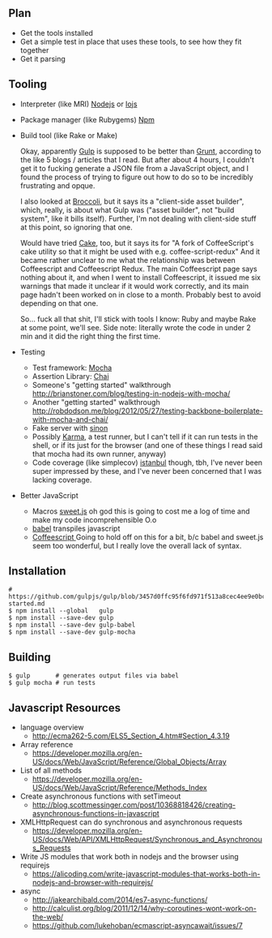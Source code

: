 Plan
----

* Get the tools installed
* Get a simple test in place that uses these tools, to see how they fit together
* Get it parsing

Tooling
-------

* Interpreter (like MRI) [Nodejs](https://nodejs.org/) or [Iojs](https://iojs.org/en/index.html)
* Package manager (like Rubygems) [Npm](https://www.npmjs.com)
* Build tool (like Rake or Make)

  Okay, apparently [Gulp](https://www.npmjs.com/package/gulp)
  is supposed to be better than
  [Grunt](https://www.npmjs.com/package/grunt),
  according to the like 5 blogs / articles that I read.
  But after about 4 hours, I couldn't get it to fucking generate a JSON file from a JavaScript object,
  and I found the process of trying to figure out how to do so to be incredibly frustrating and opque.

  I also looked at [Broccoli](https://www.npmjs.com/package/broccoli),
  but it says its a "client-side asset builder", which, really,
  is about what Gulp was ("asset builder", not "build system", like it bills itself).
  Further, I'm not dealing with client-side stuff at this point, so ignoring that one.

  Would have tried [Cake](https://www.npmjs.com/package/cake), too,
  but it says its for "A fork of CoffeeScript's cake utility so that it might be used with e.g. coffee-script-redux"
  And it became rather unclear to me what the relationship was between Coffeescript and Coffeescript Redux.
  The main Coffeescript page says nothing about it, and when I went to install Coffeescript,
  it issued me six warnings that made it unclear if it would work correctly,
  and its main page hadn't been worked on in close to a month.
  Probably best to avoid depending on that one.

  So... fuck all that shit, I'll stick with tools I know: Ruby and maybe Rake at some point, we'll see.
  Side note: literally wrote the code in under 2 min and it did the right thing the first time.
* Testing
  * Test framework: [Mocha](http://mochajs.org)
  * Assertion Library: [Chai](http://chaijs.com)
  * Someone's "getting started" walkthrough http://brianstoner.com/blog/testing-in-nodejs-with-mocha/
  * Another "getting started" walkthrough http://robdodson.me/blog/2012/05/27/testing-backbone-boilerplate-with-mocha-and-chai/
  * Fake server with [sinon](http://thejsguy.com/2015/01/12/jasmine-vs-mocha-chai-and-sinon.html)
  * Possibly [Karma](https://www.npmjs.com/package/karma), a test runner, but I can't tell if it can run tests in the shell,
    or if its just for the browser (and one of these things I read said that mocha had its own runner, anyway)
  * Code coverage (like simplecov) [istanbul](https://github.com/gotwarlost/istanbul) though, tbh,
    I've never been super impressed by these, and I've never been concerned that I was lacking coverage.
* Better JavaScript
  * Macros [sweet.js](http://sweetjs.org/) oh god this is going to cost me a log of time and make my code incomprehensible O.o
  * [babel](https://babeljs.io) transpiles javascript
  * [Coffeescript ](http://coffeescript.org/) Going to hold off on this for a bit,
    b/c babel and sweet.js seem too wonderful, but I really love the overall lack of syntax.

Installation
------------

```
# https://github.com/gulpjs/gulp/blob/3457d0ffc95f6fd971f513a8cec4ee9e0bcc0c28/docs/getting-started.md
$ npm install --global   gulp
$ npm install --save-dev gulp
$ npm install --save-dev gulp-babel
$ npm install --save-dev gulp-mocha
```

Building
--------

```
$ gulp       # generates output files via babel
$ gulp mocha # run tests
```


Javascript Resources
--------------------

* language overview
  * http://ecma262-5.com/ELS5_Section_4.htm#Section_4.3.19
* Array reference
  * https://developer.mozilla.org/en-US/docs/Web/JavaScript/Reference/Global_Objects/Array
* List of all methods
  * https://developer.mozilla.org/en-US/docs/Web/JavaScript/Reference/Methods_Index
* Create asynchronous functions with setTimeout
  * http://blog.scottmessinger.com/post/10368818426/creating-asynchronous-functions-in-javascript
* XMLHttpRequest can do synchronous and asynchronous requests
  * https://developer.mozilla.org/en-US/docs/Web/API/XMLHttpRequest/Synchronous_and_Asynchronous_Requests
* Write JS modules that work both in nodejs and the browser using requirejs
  * https://alicoding.com/write-javascript-modules-that-works-both-in-nodejs-and-browser-with-requirejs/
* async
  * http://jakearchibald.com/2014/es7-async-functions/
  * http://calculist.org/blog/2011/12/14/why-coroutines-wont-work-on-the-web/
  * https://github.com/lukehoban/ecmascript-asyncawait/issues/7
